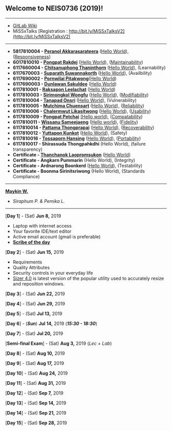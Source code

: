 ## Welcome to NEIS0736 (2019)!

---

* [GitLab Wiki](https://gitlab.com/NEIS0736/2019/wikis/README)
* MiSSxTalks [Registration : http://bit.ly/MiSSxTalksV2](http://bit.ly/MiSSxTalksV2)

---

* **5817810004 - [Peranol Akkarasarateera](https://peranol.github.io/)** ([Hello World](https://github.com/peranol/peranol.github.io/blob/master/hello%20world.php)), ([Responsiveness](https://gitlab.com/NEIS0736/2019/wikis/Responsiveness))
* **6017810010 - [Pongpat Rakdej](https://pp717.github.io/)** ([Hello World](https://github.com/pp717/pp717.github.io/blob/master/helloworld.c)), ([Maintainability](https://gitlab.com/NEIS0736/2019/wikis/Maintainability))
* **6117660004 - [Chitsanuphong Thaninthorn](https://chitsanuphongt.github.io/)** ([Hello World](https://github.com/chitsanuphongt/chitsanuphongt.github.io/blob/master/HelloWorld.py)), (Learnability)
* **6117670003 - [Suparath Suwannakorth](https://babababest.github.io/)**  ([Hello World](https://github.com/babababest/babababest.github.io/blob/master/Hello%20World.py)), (Availbility)
* **6117690002 - [Pornwilai Pitakwong](https://github.com/pornwilai/pornwilai-pornwilai.github.io/blob/master/README.md)**([Hello World](https://github.com/pornwilai/pornwilai-pornwilai.github.io/blob/master/helloworld.html))
* **6117690003 - [Dunlawan Sakuldee](https://dunlawan.github.io/)** ([Hello World](https://github.com/dunlawan/dunlawan.github.io/blob/master/HelloWorld.html))
* **6117810001 - [Raksapon Leelachat](https://raksapon.github.io/)** ([Hello World](https://github.com/Raksapon/raksapon.github.io/blob/master/Hello%20world.py))
* **6117810003 - [Sirimongkol Wongfu](https://g3minii.github.io/)** ([Hello World](https://github.com/G3MINii/G3MINii.github.io/blob/master/hello.py)), ([Modifiability](https://gitlab.com/NEIS0736/2019/wikis/Modifiability))
* **6117810004 - [Tanapad Onsri](https://6117810004.github.io/)** ([Hello World](https://github.com/6117810004/6117810004.github.io/blob/master/HelloWorld.py)), (Vulnerability)
* **6117810005 - [Mutchima Chuensart](https://mutchimo.github.io/)** ([Hello World](https://github.com/mutchimo/NEIS0736.github.io/blob/master/HelloWorld.py)), ([Reliability](https://gitlab.com/NEIS0736/2019/wikis/Reliability))
* **6117810006 - [Chalermwut Likasitwong](https://mixmawaew.github.io/)** ([Hello World](https://github.com/MixMawaew/MixMawaew.github.io/blob/master/TestHello.py)), ([Usability](https://gitlab.com/NEIS0736/2019/wikis/Usability))
* **6117810009 - [Pongpat Petchai](https://numl3er47.github.io/)** [(Hello world)](https://github.com/Numl3er47/Numl3er47.github.io/blob/master/hello%20world.html), ([Compatability](https://gitlab.com/NEIS0736/2019/wikis/Compatibility))
* **6117810011 - [Wissanu Sameejaeng](https://lifestreamone.github.io/)** ([Hello world](https://github.com/lifestreamone/lifestreamone.github.io/blob/master/heloworld.py)), ([Fidelity](https://gitlab.com/NEIS0736/2019/wikis/Fidelity))
* **6117810014 - [Pattama Thongprapai](https://pattamatax.github.io)** ([Hello World](https://github.com/pattamatax/pattamatax.github.io/blob/master/helloworld.c)), ([Recoverability](https://gitlab.com/NEIS0736/2019/wikis/recoverability-Day2))
* **6117810012 - [Yuttapon Kunkot](https://ghost0000heavy.github.io/)** ([Hello World](https://github.com/ghost0000heavy/ghost0000heavy.github.io/blob/master/HelloWorld.php)), (Safety)
* **6117810016 - [Tossaporn Hansing](https://twinzabx2.github.io/)** ([Hello World](https://github.com/TwinZabX2/TwinZabX2.github.io/blob/master/HelloWorldByToss.py)), ([Portability](https://gitlab.com/NEIS0736/2019/wikis/Portability))
* **6117810017 - Shirassuda Thongpahkdhi** (Hello World), (failure transparency)
* **Certificate - [Thanchanok Laopromsukon](https://thanchanok28.github.io)** ([Hello World](https://github.com/thanchanok28/Thanchanok28.github.io/blob/master/HelloWorld.html))
* **Certificate - Angkarn Pummarin** (Hello World), (Integrity)
* **Certificate - Ardnarong Boonkerd** ([Hello World](https://ardnarong.github.io/helloworld.html)), (Testability)
* **Certificate - Boonma Sirinitsriwong** (Hello World), (Standards Compliance)

---

**[Maykin W.](https://maeklong.github.io/)**
* *Siraphum P.* *&* *Pemika L.*

---

[**Day 1**] - (Sat) **Jun 8,** 2019
*  Laptop with internet access
*  Your favorite IDE/text editor
*  Active email account (gmail is preferable)
*  **[Scribe of the day](https://gitlab.com/NEIS0736/2019/wikis/Scribe-of-Day-1)**

[**Day 2**] - (Sat) **Jun 15,** 2019
*  Requirements
*  Quality Attributes
*  Security controls in your everyday life
*  [Sizer 4.0](http://www.brianapps.net/sizer4) is latest version of the popular utility used to accurately resize and reposition windows.

[**Day 3**] - (Sat) **Jun 22,** 2019

[**Day 4**] - (Sat) **Jun 29,** 2019

[**Day 5**] - (Sat) **Jul 13,** 2019

[**Day 6**] - (***Sun***) **Jul 14,** 2019 (***15:30 - 18:30***)

[**Day 7**] - (Sat) **Jul 20,** 2019

[**Semi-final Exam**] - (Sat) **Aug 3,** 2019 (*Lec + Lab*)

[**Day 8**] - (Sat) **Aug 10,** 2019

[**Day 9**] - (Sat) **Aug 17,** 2019

[**Day 10**] - (Sat) **Aug 24,** 2019

[**Day 11**] - (Sat) **Aug 31,** 2019

[**Day 12**] - (Sat) **Sep 7,** 2019

[**Day 13**] - (Sat) **Sep 14,** 2019

[**Day 14**] - (Sat) **Sep 21,** 2019

[**Day 15**] - (Sat) **Sep 28,** 2019
